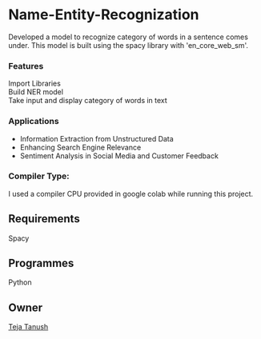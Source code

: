 # Name-Entity-Recognization
Developed a model to recognize category of words in a sentence comes under. This model is built using the spacy library with 'en_core_web_sm'.
### Features  
Import Libraries                                                                                      
Build NER model                                                                                       
Take input and display category of words in text                                                      
### Applications  
* Information Extraction from Unstructured Data
* Enhancing Search Engine Relevance
* Sentiment Analysis in Social Media and Customer Feedback
### Compiler Type:  
I used a compiler CPU provided in google colab while running this project.
## Requirements  
Spacy
## Programmes  
Python  
## Owner  
[Teja Tanush](https://github.com/tejatanush) 
